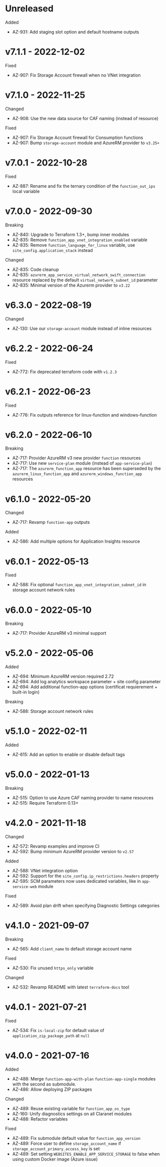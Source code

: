 # Unreleased

Added
  * AZ-931: Add staging slot option and default hostname outputs

# v7.1.1 - 2022-12-02

Fixed
  * AZ-907: Fix Storage Account firewall when no VNet integration

# v7.1.0 - 2022-11-25

Changed
  * AZ-908: Use the new data source for CAF naming (instead of resource)

Fixed
  * AZ-907: Fix Storage Account firewall for Consumption functions
  * AZ-907: Bump `storage-account` module and AzureRM provider to `v3.25+`

# v7.0.1 - 2022-10-28

Fixed
  * AZ-887: Rename and fix the ternary condition of the `function_out_ips` local variable 

# v7.0.0 - 2022-09-30

Breaking
  * AZ-840: Upgrade to Terraform 1.3+, bump inner modules
  * AZ-835: Remove `function_app_vnet_integration_enabled` variable
  * AZ-835: Remove `function_language_for_linux` variable, use `site_config.application_stack` instead

Changed
  * AZ-835: Code cleanup
  * AZ-835: `azurerm_app_service_virtual_network_swift_connection` resource replaced by the default `virtual_network_subnet_id` parameter
  * AZ-835: Minimal version of the Azurerm provider to `v3.22`

# v6.3.0 - 2022-08-19

Changed
  * AZ-130: Use our `storage-account` module instead of inline resources

# v6.2.2 - 2022-06-24

Fixed
  * AZ-772: Fix deprecated terraform code with `v1.2.3`

# v6.2.1 - 2022-06-23
 
Fixed
  * AZ-776: Fix outputs reference for linux-function and windows-function

# v6.2.0 - 2022-06-10

Breaking
  * AZ-717: Provider AzureRM v3 new provider `function` resources
  * AZ-717: Use new `service-plan` module (instead of `app-service-plan`)
  * AZ-717: The `azurerm_function_app` resource has been superseded by the `azurerm_linux_function_app` and `azurerm_windows_function_app` resources

# v6.1.0 - 2022-05-20

Changed
  * AZ-717: Revamp `function-app` outputs

Added
  * AZ-586: Add multiple options for Application Insights resource

# v6.0.1 - 2022-05-13

Fixed
  * AZ-588: Fix optional `function_app_vnet_integration_subnet_id` in storage account network rules

# v6.0.0 - 2022-05-10

Breaking
  * AZ-717: Provider AzureRM v3 minimal support

# v5.2.0 - 2022-05-06

Added
  * AZ-694: Minimum AzureRM version required 2.72
  * AZ-694: Add log analytics workspace parameter + site config parameter
  * AZ-694: Add additional function-app options (certificat requierement + built-in login)

Breaking
  * AZ-588: Storage account network rules

# v5.1.0 - 2022-02-11

Added
  * AZ-615: Add an option to enable or disable default tags

# v5.0.0 - 2022-01-13

Breaking
  * AZ-515: Option to use Azure CAF naming provider to name resources
  * AZ-515: Require Terraform 0.13+

# v4.2.0 - 2021-11-18

Changed
  * AZ-572: Revamp examples and improve CI
  * AZ-592: Bump minimum AzureRM provider version to `v2.57`

Added
  * AZ-588: VNet integration option
  * AZ-592: Support for the `site_config.ip_restrictions.headers` property
  * AZ-595: SCM parameters now uses dedicated variables, like in `app-service-web` module

Fixed
  * AZ-589: Avoid plan drift when specifying Diagnostic Settings categories

# v4.1.0 - 2021-09-07

Breaking
  * AZ-565: Add `client_name` to default storage account name

Fixed
  * AZ-530: Fix unused `https_only` variable

Changed
  * AZ-532: Revamp README with latest `terraform-docs` tool

# v4.0.1 - 2021-07-21

Fixed
  * AZ-534: Fix `is-local-zip` for default value of `application_zip_package_path` at `null`

# v4.0.0 - 2021-07-16

Added
  * AZ-488: Merge `function-app-with-plan`  `function-app-single` modules with the second as submodule.
  * AZ-486: Allow deploying ZIP packages

Changed
  * AZ-489: Reuse existing variable for `function_app_os_type`
  * AZ-160: Unify diagnostics settings on all Claranet modules
  * AZ-488: Refactor variables

Fixed
  * AZ-489: Fix submodule default value for `function_app_version`
  * AZ-489: Force user to define `storage_account_name` if `storage_account_primary_access_key` is set
  * AZ-489: Set setting `WEBSITES_ENABLE_APP_SERVICE_STORAGE` to false when using custom Docker image (Azure issue)
